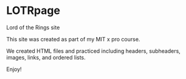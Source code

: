 # LOTRpage
Lord of the Rings site

This site was created as part of my MIT x pro course. 

We created HTML files and practiced including headers, subheaders, images, links, and ordered lists. 

Enjoy!
